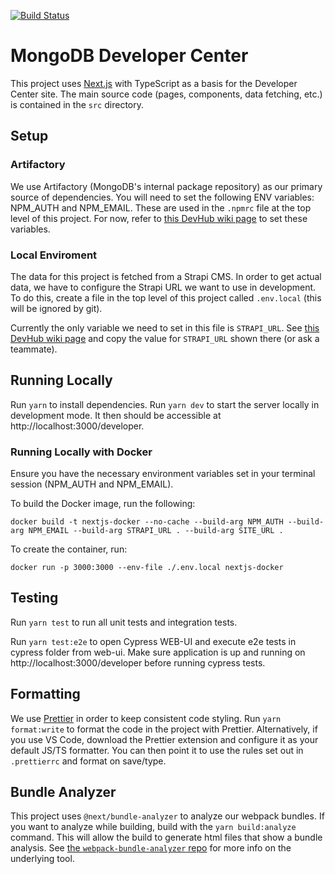 [![Build Status](https://drone.corp.mongodb.com/api/badges/mongodb/devcenter/status.svg?ref=refs/heads/main)](https://drone.corp.mongodb.com/mongodb/devcenter)

# MongoDB Developer Center

This project uses [Next.js](https://nextjs.org) with TypeScript as a basis for the Developer Center site. The main source code (pages, components, data fetching, etc.) is contained in the `src` directory.

## Setup

### Artifactory

We use Artifactory (MongoDB's internal package repository) as our primary source of dependencies. You will need to set the following ENV variables: NPM_AUTH and NPM_EMAIL. These are used in the `.npmrc` file at the top level of this project. For now, refer to [this DevHub wiki page](https://wiki.corp.mongodb.com/display/DEVREL/Setup+Artifactory+for+DevHub) to set these variables.

### Local Enviroment

The data for this project is fetched from a Strapi CMS. In order to get actual data, we have to configure the Strapi URL we want to use in development. To do this, create a file in the top level of this project called `.env.local` (this will be ignored by git).

Currently the only variable we need to set in this file is `STRAPI_URL`. See [this DevHub wiki page](https://wiki.corp.mongodb.com/display/DEVREL/DevHub+Front-End+Guide#DevHubFrontEndGuide-InstallationandSetup) and copy the value for `STRAPI_URL` shown there (or ask a teammate).

## Running Locally

Run `yarn` to install dependencies. Run `yarn dev` to start the server locally in development mode. It then should be accessible at http://localhost:3000/developer.

### Running Locally with Docker

Ensure you have the necessary environment variables set in your terminal session (NPM_AUTH and NPM_EMAIL).

To build the Docker image, run the following:

`docker build -t nextjs-docker --no-cache --build-arg NPM_AUTH --build-arg NPM_EMAIL --build-arg STRAPI_URL . --build-arg SITE_URL .`

To create the container, run:

`docker run -p 3000:3000 --env-file ./.env.local nextjs-docker`

## Testing

Run `yarn test` to run all unit tests and integration tests.

Run `yarn test:e2e` to open Cypress WEB-UI and execute e2e tests in cypress folder from web-ui. Make sure application is up and running on http://localhost:3000/developer before running cypress tests.

## Formatting

We use [Prettier](https://prettier.io/) in order to keep consistent code styling. Run `yarn format:write` to format the code in the project with Prettier. Alternatively, if you use VS Code, download the Prettier extension and configure it as your default JS/TS formatter. You can then point it to use the rules set out in `.prettierrc` and format on save/type.

## Bundle Analyzer

This project uses `@next/bundle-analyzer` to analyze our webpack bundles. If you want to analyze while building, build with the `yarn build:analyze` command. This will allow the build to generate html files that show a bundle analysis. See [the `webpack-bundle-analyzer` repo](https://github.com/webpack-contrib/webpack-bundle-analyzer) for more info on the underlying tool.
